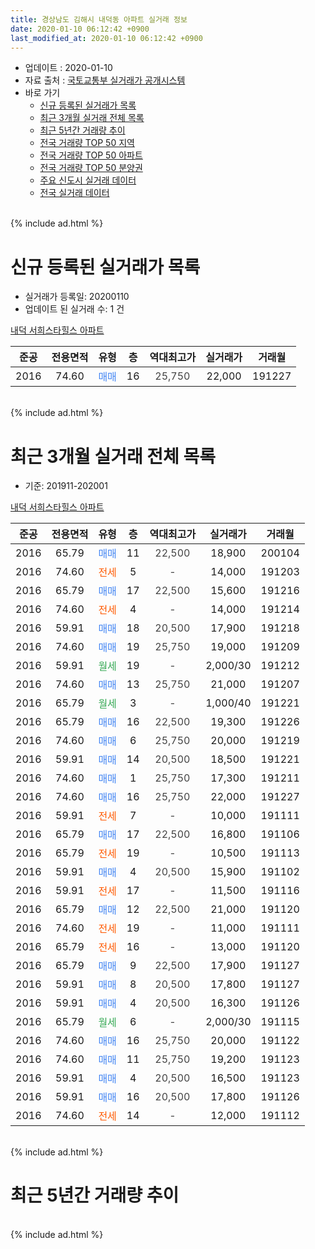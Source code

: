 ```yaml
---
title: 경상남도 김해시 내덕동 아파트 실거래 정보
date: 2020-01-10 06:12:42 +0900
last_modified_at: 2020-01-10 06:12:42 +0900
---
```


* 업데이트 : 2020-01-10
* 자료 출처 : [국토교통부 실거래가 공개시스템](http://rt.molit.go.kr)
* 바로 가기
    * [신규 등록된 실거래가 목록](#신규-등록된-실거래가-목록)
    * [최근 3개월 실거래 전체 목록](#최근-3개월-실거래-전체-목록)
    * [최근 5년간 거래량 추이](#최근-5년간-거래량-추이)
    * [전국 거래량 TOP 50 지역](https://inasie.github.io/apt-trade-info/최근-3개월-전국에서-가장-거래가-많이-발생한-지역)
    * [전국 거래량 TOP 50 아파트](https://inasie.github.io/apt-trade-info/최근-3개월-전국에서-가장-거래가-많이-발생한-아파트)
    * [전국 거래량 TOP 50 분양권](https://inasie.github.io/apt-trade-info/최근-3개월-전국에서-가장-거래가-많이-발생한-분양권)
    * [주요 신도시 실거래 데이터](https://inasie.github.io/apt-trade-info/주요-신도시)
    * [전국 실거래 데이터](https://inasie.github.io/apt-trade-info/전국)
<br>
{% include ad.html %}
<br>

# 신규 등록된 실거래가 목록
* 실거래가 등록일: 20200110
* 업데이트 된 실거래 수: 1 건


[내덕 서희스타힐스 아파트](https://search.naver.com/search.naver?query=%EA%B2%BD%EC%83%81%EB%82%A8%EB%8F%84+%EA%B9%80%ED%95%B4%EC%8B%9C+%EB%82%B4%EB%8D%95%EB%8F%99+%EB%82%B4%EB%8D%95+%EC%84%9C%ED%9D%AC%EC%8A%A4%ED%83%80%ED%9E%90%EC%8A%A4+%EC%95%84%ED%8C%8C%ED%8A%B8)

|준공|전용면적|유형|층|역대최고가|실거래가|거래월|
|:---:|:---:|:---:|:---:|:---:|:---:|:---:|
|2016|74.60|<span style="color:#4285f3">매매</span>|16|<span style="color:#444444">25,750</span>|22,000|191227|


<br>
{% include ad.html %}
<br>

# 최근 3개월 실거래 전체 목록
* 기준: 201911-202001


[내덕 서희스타힐스 아파트](https://search.naver.com/search.naver?query=%EA%B2%BD%EC%83%81%EB%82%A8%EB%8F%84+%EA%B9%80%ED%95%B4%EC%8B%9C+%EB%82%B4%EB%8D%95%EB%8F%99+%EB%82%B4%EB%8D%95+%EC%84%9C%ED%9D%AC%EC%8A%A4%ED%83%80%ED%9E%90%EC%8A%A4+%EC%95%84%ED%8C%8C%ED%8A%B8)

|준공|전용면적|유형|층|역대최고가|실거래가|거래월|
|:---:|:---:|:---:|:---:|:---:|:---:|:---:|
|2016|65.79|<span style="color:#4285f3">매매</span>|11|<span style="color:#444444">22,500</span>|18,900|200104|
|2016|74.60|<span style="color:#ff5a00">전세</span>|5|<span style="color:#444444">-</span>|14,000|191203|
|2016|65.79|<span style="color:#4285f3">매매</span>|17|<span style="color:#444444">22,500</span>|15,600|191216|
|2016|74.60|<span style="color:#ff5a00">전세</span>|4|<span style="color:#444444">-</span>|14,000|191214|
|2016|59.91|<span style="color:#4285f3">매매</span>|18|<span style="color:#444444">20,500</span>|17,900|191218|
|2016|74.60|<span style="color:#4285f3">매매</span>|19|<span style="color:#444444">25,750</span>|19,000|191209|
|2016|59.91|<span style="color:#34a853">월세</span>|19|<span style="color:#444444">-</span>|2,000/30|191212|
|2016|74.60|<span style="color:#4285f3">매매</span>|13|<span style="color:#444444">25,750</span>|21,000|191207|
|2016|65.79|<span style="color:#34a853">월세</span>|3|<span style="color:#444444">-</span>|1,000/40|191221|
|2016|65.79|<span style="color:#4285f3">매매</span>|16|<span style="color:#444444">22,500</span>|19,300|191226|
|2016|74.60|<span style="color:#4285f3">매매</span>|6|<span style="color:#444444">25,750</span>|20,000|191219|
|2016|59.91|<span style="color:#4285f3">매매</span>|14|<span style="color:#444444">20,500</span>|18,500|191221|
|2016|74.60|<span style="color:#4285f3">매매</span>|1|<span style="color:#444444">25,750</span>|17,300|191211|
|2016|74.60|<span style="color:#4285f3">매매</span>|16|<span style="color:#444444">25,750</span>|22,000|191227|
|2016|59.91|<span style="color:#ff5a00">전세</span>|7|<span style="color:#444444">-</span>|10,000|191111|
|2016|65.79|<span style="color:#4285f3">매매</span>|17|<span style="color:#444444">22,500</span>|16,800|191106|
|2016|65.79|<span style="color:#ff5a00">전세</span>|19|<span style="color:#444444">-</span>|10,500|191113|
|2016|59.91|<span style="color:#4285f3">매매</span>|4|<span style="color:#444444">20,500</span>|15,900|191102|
|2016|59.91|<span style="color:#ff5a00">전세</span>|17|<span style="color:#444444">-</span>|11,500|191116|
|2016|65.79|<span style="color:#4285f3">매매</span>|12|<span style="color:#444444">22,500</span>|21,000|191120|
|2016|74.60|<span style="color:#ff5a00">전세</span>|19|<span style="color:#444444">-</span>|11,000|191111|
|2016|65.79|<span style="color:#ff5a00">전세</span>|16|<span style="color:#444444">-</span>|13,000|191120|
|2016|65.79|<span style="color:#4285f3">매매</span>|9|<span style="color:#444444">22,500</span>|17,900|191127|
|2016|59.91|<span style="color:#4285f3">매매</span>|8|<span style="color:#444444">20,500</span>|17,800|191127|
|2016|59.91|<span style="color:#4285f3">매매</span>|4|<span style="color:#444444">20,500</span>|16,300|191126|
|2016|65.79|<span style="color:#34a853">월세</span>|6|<span style="color:#444444">-</span>|2,000/30|191115|
|2016|74.60|<span style="color:#4285f3">매매</span>|16|<span style="color:#444444">25,750</span>|20,000|191122|
|2016|74.60|<span style="color:#4285f3">매매</span>|11|<span style="color:#444444">25,750</span>|19,200|191123|
|2016|59.91|<span style="color:#4285f3">매매</span>|4|<span style="color:#444444">20,500</span>|16,500|191123|
|2016|59.91|<span style="color:#4285f3">매매</span>|16|<span style="color:#444444">20,500</span>|17,800|191126|
|2016|74.60|<span style="color:#ff5a00">전세</span>|14|<span style="color:#444444">-</span>|12,000|191112|


<br>
{% include ad.html %}
<br>

# 최근 5년간 거래량 추이


<div style="width:100%;">
    <canvas id="deal_progress" height="200"></canvas>
</div>

<script>
new Chart(document.getElementById("deal_progress"), {
    type: 'line',
    data: {
        labels: ['201501','201502','201503','201504','201505','201506','201507','201508','201509','201510','201511','201512','201601','201602','201603','201604','201605','201606','201607','201608','201609','201610','201611','201612','201701','201702','201703','201704','201705','201706','201707','201708','201709','201710','201711','201712','201801','201802','201803','201804','201805','201806','201807','201808','201809','201810','201811','201812','201901','201902','201903','201904','201905','201906','201907','201908','201909','201910','201911','201912','202001'],
        datasets: [{
            label: '매매',
            pointRadius: 1,
            data: [0, 0, 0, 0, 0, 0, 0, 0, 0, 0, 0, 0, 0, 0, 0, 0, 0, 0, 0, 0, 0, 0, 0, 8, 13, 16, 10, 2, 3, 5, 4, 1, 1, 1, 1, 1, 6, 1, 0, 2, 2, 4, 1, 0, 0, 0, 1, 5, 5, 7, 2, 2, 8, 4, 2, 4, 8, 18, 10, 9, 1],
            borderColor: "rgba(255, 201, 14, 1)",
            backgroundColor: "rgba(255, 201, 14, 0.5)",
            fill: false,
            lineTension: 0
        },{
            label: '전월세',
            pointRadius: 1,
            data: [0, 0, 0, 0, 0, 0, 0, 0, 0, 0, 0, 0, 0, 0, 0, 0, 0, 0, 0, 0, 0, 10, 24, 48, 50, 51, 30, 7, 3, 4, 3, 4, 4, 3, 1, 5, 7, 2, 5, 4, 3, 3, 3, 5, 2, 1, 10, 15, 22, 10, 20, 15, 8, 5, 6, 5, 9, 21, 7, 4, 0],
            borderColor: "rgba(0, 141, 185, 1)",
            backgroundColor: "rgba(0, 141, 185, 0.5)",
            fill: false,
            lineTension: 0
        }
        ]
    },
    options: {
        responsive: true,
        title: {
            display: false
        },
        tooltips: {
            mode: 'index',
            intersect: false
        },
        hover: {
            mode: 'nearest',
            intersect: true
        },
        scales: {
            xAxes: [{
                display: true,
                scaleLabel: {
                    display: true,
                    labelString: '년/월'
                }
            }],
            yAxes: [{
                display: true,
                ticks: {
                    suggestedMin: 0,
                },
                scaleLabel: {
                    display: true,
                    labelString: '실거래 수'
                }
            }]
        }
    }
});

</script>


<br>
{% include ad.html %}
<br>

